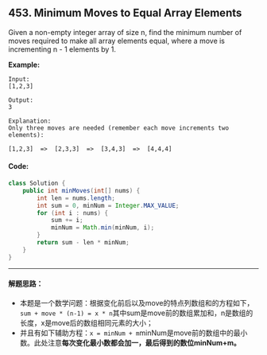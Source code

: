 ## 453. Minimum Moves to Equal Array Elements

Given a non-empty integer array of size n, find the minimum number of moves required to make all array elements equal, where a move is incrementing n - 1 elements by 1.

**Example:**
```
Input:
[1,2,3]

Output:
3

Explanation:
Only three moves are needed (remember each move increments two elements):

[1,2,3]  =>  [2,3,3]  =>  [3,4,3]  =>  [4,4,4]
```

#### Code:
```java
class Solution {
    public int minMoves(int[] nums) {
        int len = nums.length;
        int sum = 0, minNum = Integer.MAX_VALUE;
        for (int i : nums) {
            sum += i;
            minNum = Math.min(minNum, i);
        }
        return sum - len * minNum;
    }
}
```

***
#### 解题思路：
* 本题是一个数学问题：根据变化前后以及move的特点列数组和的方程如下，```sum + move * (n-1) = x * n```其中sum是move前的数组累加和，n是数组的长度，x是move后的数组相同元素的大小；
* 并且有如下辅助方程：```x = minNum + m```minNum是move前的数组中的最小数。此处注意**每次变化最小数都会加一，最后得到的数位minNum+m。**

